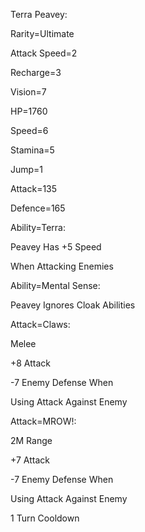 Terra Peavey:

Rarity=Ultimate

Attack Speed=2

Recharge=3

Vision=7

HP=1760

Speed=6

Stamina=5

Jump=1

Attack=135

Defence=165

Ability=Terra:

Peavey Has +5 Speed

When Attacking Enemies

Ability=Mental Sense:

Peavey Ignores Cloak Abilities

Attack=Claws:

Melee

+8 Attack

-7 Enemy Defense When

Using Attack Against Enemy

Attack=MROW!:

2M Range

+7 Attack

-7 Enemy Defense When

Using Attack Against Enemy

1 Turn Cooldown
